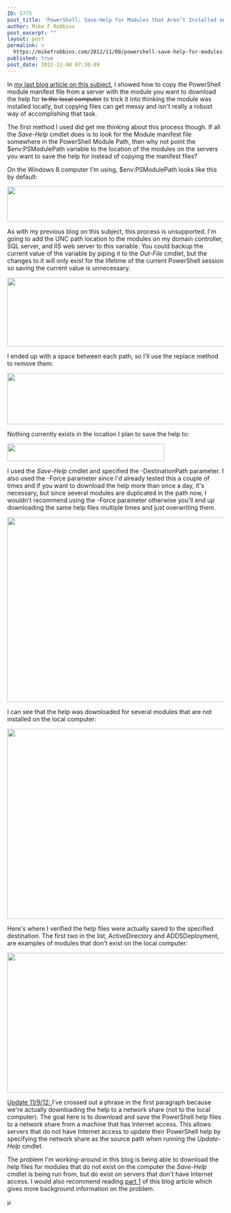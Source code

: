 ```yaml
---
ID: 5775
post_title: 'PowerShell: Save-Help for Modules that Aren’t Installed on the Local Computer without Copying Files'
author: Mike F Robbins
post_excerpt: ""
layout: post
permalink: >
  https://mikefrobbins.com/2012/11/08/powershell-save-help-for-modules-that-arent-installed-on-the-local-computer-without-copying-files/
published: true
post_date: 2012-11-08 07:30:09
---
```

In <a href="http://mikefrobbins.com/2012/11/06/powershell-save-help-for-modules-that-arent-installed-on-the-local-computer/" target="_blank">my last blog article on this subject</a>, I showed how to copy the PowerShell module manifest file from a server with the module you want to download the help for <del>to the local computer</del> to trick it into thinking the module was installed locally, but copying files can get messy and isn't really a robust way of accomplishing that task.

The first method I used did get me thinking about this process though. If all the <em>Save-Help</em> cmdlet does is to look for the Module manifest file somewhere in the PowerShell Module Path, then why not point the $env:PSModulePath variable to the location of the modules on the servers you want to save the help for instead of copying the manifest files?

On the Windows 8 computer I'm using, $env:PSModulePath looks like this by default:

<a href="http://mikefrobbins.com/wp-content/uploads/2012/11/save-help101.png"><img class="alignnone size-full wp-image-5776" title="save-help101" alt="" src="http://mikefrobbins.com/wp-content/uploads/2012/11/save-help101.png" height="82" width="634" /></a>

As with my previous blog on this subject, this process is unsupported. I'm going to add the UNC path location to the modules on my domain controller, SQL server, and IIS web server to this variable. You could backup the current value of the variable by piping it to the <em>Out-File</em> cmdlet, but the changes to it will only exist for the lifetime of the current PowerShell session so saving the current value is unnecessary.

<a href="http://mikefrobbins.com/wp-content/uploads/2012/11/save-help102.png"><img class="alignnone size-full wp-image-5777" title="save-help102" alt="" src="http://mikefrobbins.com/wp-content/uploads/2012/11/save-help102.png" height="160" width="638" /></a>

I ended up with a space between each path, so I'll use the replace method to remove them:

<a href="http://mikefrobbins.com/wp-content/uploads/2012/11/save-help103.png"><img class="alignnone size-full wp-image-5778" title="save-help103" alt="" src="http://mikefrobbins.com/wp-content/uploads/2012/11/save-help103.png" height="119" width="636" /></a>

Nothing currently exists in the location I plan to save the help to:

<a href="http://mikefrobbins.com/wp-content/uploads/2012/11/save-help104.png"><img class="alignnone size-full wp-image-5779" title="save-help104" alt="" src="http://mikefrobbins.com/wp-content/uploads/2012/11/save-help104.png" height="41" width="365" /></a>

I used the <em>Save-Help</em> cmdlet and specified the -DestinationPath parameter. I also used the -Force parameter since I'd already tested this a couple of times and if you want to download the help more than once a day, it's necessary, but since several modules are duplicated in the path now, I wouldn't recommend using the -Force parameter otherwise you'll end up downloading the same help files multiple times and just overwriting them.

<a href="http://mikefrobbins.com/wp-content/uploads/2012/11/save-help106.png"><img class="alignnone size-full wp-image-5781" title="save-help106" alt="" src="http://mikefrobbins.com/wp-content/uploads/2012/11/save-help106.png" height="430" width="640" /></a>

I can see that the help was downloaded for several modules that are not installed on the local computer:

<a href="http://mikefrobbins.com/wp-content/uploads/2012/11/save-help107.png"><img class="alignnone size-full wp-image-5782" title="save-help107" alt="" src="http://mikefrobbins.com/wp-content/uploads/2012/11/save-help107.png" height="442" width="640" /></a>

Here's where I verified the help files were actually saved to the specified destination. The first two in the list, ActiveDirectory and ADDSDeployment, are examples of modules that don't exist on the local computer:

<a href="http://mikefrobbins.com/wp-content/uploads/2012/11/save-help108a.png"><img class="alignnone size-full wp-image-5790" title="save-help108a" alt="" src="http://mikefrobbins.com/wp-content/uploads/2012/11/save-help108a.png" height="325" width="634" /></a>

<span style="text-decoration:underline;">Update 11/9/12:
</span>I've crossed out a phrase in the first paragraph because we're actually downloading the help to a network share (not to the local computer). The goal here is to download and save the PowerShell help files to a network share from a machine that has Internet access. This allows servers that do not have Internet access to update their PowerShell help by specifying the network share as the source path when running the <em>Update-Help</em> cmdlet.

The problem I'm working-around in this blog is being able to download the help files for modules that do not exist on the computer the <em>Save-Help</em> cmdlet is being run from, but do exist on servers that don't have Internet access. I would also recommend reading <a href="http://mikefrobbins.com/2012/11/06/powershell-save-help-for-modules-that-arent-installed-on-the-local-computer/" target="_blank">part 1</a> of this blog article which gives more background information on the problem.

µ